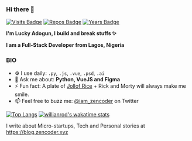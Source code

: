 ### Hi there 👋

<!--
**luckyadogun/luckyadogun** is a ✨ _special_ ✨ repository because its `README.md` (this file) appears on your GitHub profile.

Here are some ideas to get you started:

- 🔭 I’m currently working on ...
- 🌱 I’m currently learning ...
- 👯 I’m looking to collaborate on ...
- 🤔 I’m looking for help with ...
- 💬 Ask me about ...
- 📫 How to reach me: ...
- 😄 Pronouns: ...
- ⚡ Fun fact: ...
-->

[![Visits Badge](https://badges.pufler.dev/visits/luckyadogun/luckyadogun)](https://badges.pufler.dev) [![Repos Badge](https://badges.pufler.dev/repos/luckyadogun)](https://badges.pufler.dev) [![Years Badge](https://badges.pufler.dev/years/luckyadogun)](https://badges.pufler.dev)

**I'm Lucky Adogun, I build and break stuffs ✨**

**I am a Full-Stack Developer from Lagos, Nigeria** 

### BIO
* ⚙️ I use daily: `.py`, `.js`, `.vue`, `.psd`, `.ai`
* 💬 Ask me about: **Python, VueJS and Figma**
* ⚡ Fun fact: A plate of [Jollof Rice](https://en.wikipedia.org/wiki/Jollof_rice) + Rick and Morty will always make me smile.
* 📫 Feel free to buzz me: [@iam_zencoder](https://twitter.com/iam_zencoder) on Twitter

[![Top Langs](https://github-readme-stats.vercel.app/api/top-langs/?username=luckyadogun&hide=css,html&layout=compact)](https://github.com/luckyadogun/github-readme-stats)
[![willianrod's wakatime stats](https://github-readme-stats.vercel.app/api/wakatime?username=luckyadogun&show_icons=true&theme=radical)](https://github.com/luckyadogun/github-readme-stats)

I write about Micro-startups, Tech and Personal stories at https://blog.zencoder.xyz 
